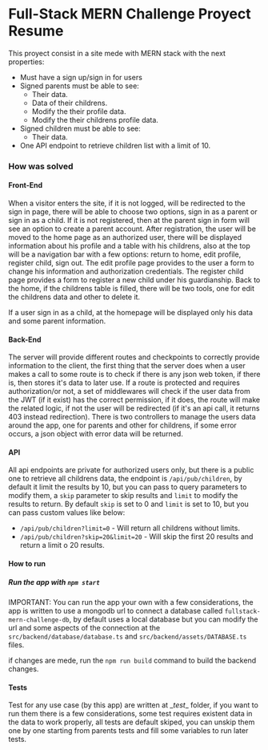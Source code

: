 # Full-Stack MERN Challenge Proyect Resume

This proyect consist in a site mede with MERN stack with the next properties:

 * Must have a sign up/sign in for users
 * Signed parents must be able to see:
    * Their data.
    * Data of their childrens.
    * Modify the their profile data.
    * Modify the their childrens profile data.
 * Signed children must be able to see:
    * Their data.
 * One API endpoint to retrieve children list with a limit of 10.

### How was solved

#### Front-End

When a visitor enters the site, if it is not logged, will be redirected to the sign in page, there will be able to choose two options, sign in as a parent or sign in as a child. If it is not registered, then at the parent sign in form will see an option to create a parent account.
After registration, the user will be moved to the home page as an authorized user, there will be displayed information about his profile and a table with his childrens, also at the top will be a navigation bar with a few options: return to home, edit profile, register child, sign out.
The edit profile page provides to the user a form to change his information and authorization credentials.
The register child page provides a form to register a new child under his guardianship.
Back to the home, if the childrens table is filled, there will be two tools, one for edit the childrens data and other to delete it.

If a user sign in as a child, at the homepage will be displayed only his data and some parent information.

#### Back-End

The server will provide different routes and checkpoints to correctly provide information to the client, the first thing that the server does when a user makes a call to some route is to check if there is any json web token, if there is, then stores it's data to later use. If a route is protected and requires authorization/or not, a set of middlewares will check if the user data from the JWT (if it exist) has the correct permission, if it does, the route will make the related logic, if not the user will be redirected (if it's an api call, it returns 403 instead redirection).
There is two controllers to manage the users data around the app, one for parents and other for childrens, if some error occurs, a json object with error data will be returned. 

#### API

All api endpoints are private for authorized users only, but there is a public one to retrieve all childrens data, the endpoint is `/api/pub/children`, by default it limit the results by 10, but you can pass to query parameters to modify them, a `skip` parameter to skip results and `limit` to modify the results to return.
By default `skip` is set to 0 and `limit` is set to 10, but you can pass custom values like below:

 * `/api/pub/children?limit=0` - Will return all childrens without limits.
 * `/api/pub/children?skip=20&limit=20` - Will skip the first 20 results and return a limit o 20 results.

#### How to run

##### Run the app with `npm start`

IMPORTANT: You can run the app your own with a few considerations, the app is written to use a mongodb url to connect a database called `fullstack-mern-challenge-db`, by default uses a local database but you can modify the url and some aspects of the connection at the `src/backend/database/database.ts` and `src/backend/assets/DATABASE.ts` files.

if changes are mede, run the `npm run build` command to build the backend changes.

#### Tests

Test for any use case (by this app) are written at \__test__ folder, if you want to run them there is a few considerations, some test requires existent data in the data to work properly, all tests are default skiped, you can unskip them one by one starting from parents tests and fill some variables to run later tests.
